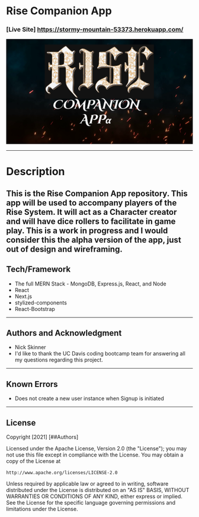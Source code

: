 # Rise Companion App

### [Live Site] https://stormy-mountain-53373.herokuapp.com/

![Thumbnail](./client/src/images/3.png)

-----------
# Description
This is the Rise Companion App repository. This app will be used to accompany players of the Rise System. It will act as a Character creator and will have dice rollers to facilitate in game play. This is a work in progress and I would consider this the alpha version of the app, just out of design and wireframing. 
-----------

## Tech/Framework

* The full MERN Stack - MongoDB, Express.js, React, and Node
* React
* Next.js
* stylized-components
* React-Bootstrap

-----------
## Authors and Acknowledgment
* Nick Skinner
* I'd like to thank the UC Davis coding bootcamp team for answering all my questions regarding this project.

-----------
## Known Errors
* Does not create a new user instance when Signup is initiated

-----------
## License
Copyright [2021] [##Authors]

Licensed under the Apache License, Version 2.0 (the "License");
you may not use this file except in compliance with the License.
You may obtain a copy of the License at

    http://www.apache.org/licenses/LICENSE-2.0

Unless required by applicable law or agreed to in writing, software
distributed under the License is distributed on an "AS IS" BASIS,
WITHOUT WARRANTIES OR CONDITIONS OF ANY KIND, either express or implied.
See the License for the specific language governing permissions and
limitations under the License.